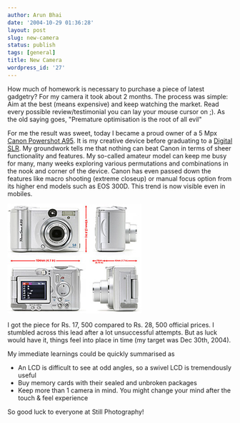 ```yaml
---
author: Arun Bhai
date: '2004-10-29 01:36:28'
layout: post
slug: new-camera
status: publish
tags: [general]
title: New Camera
wordpress_id: '27'
---
```


How much of homework is necessary to purchase a piece of latest gadgetry? For my camera it took about 2 months. The process was simple: Aim at the best (means expensive) and keep watching the market. Read every possible review/testimonial you can lay your mouse cursor on ;).  As the old saying goes, "Premature optimisation is the root of all evil"

For me the result was sweet, today I became a proud owner of a 5 Mpx <a href="http://www.steves-digicams.com/2004_reviews/a95.html" alt="My Canon Powershot A95">Canon Powershot A95</a>. It is my creative device before graduating to a <a href="http://www.sphoto.com/techinfo/dslrvsfilm.htm#links">Digital SLR</a>. My groundwork tells me that nothing can beat Canon in terms of sheer functionality and features. My so-called amateur model can keep me busy for many, many weeks exploring various permutations and combinations in the nook and corner of the device. Canon has even passed down the features like macro shooting (extreme closeup)  or manual focus option from its higher end models such as EOS 300D. This trend is now visible even in mobiles.


<a href="http://www.arunrocks.com/blog/?pp_album=1&pp_image=canon_a95.jpg" title="My shiny new Canon A95. Packs a punch in a small and affordable pack." target="_top"><img src="/blog/img/canon_a95.jpg" width="300" height="246" alt="My shiny new Canon A95. Packs a punch in a small and affordable pack." class="centered" /></a>

I got the piece for Rs. 17, 500 compared to Rs. 28, 500 official prices. I stumbled across this lead after a lot unsuccessful attempts. But as luck would have it, things feel into place in time (my target was Dec 30th, 2004).

My immediate learnings could be quickly summarised as
<ul>
	<li>An LCD is difficult to see at odd angles, so a swivel LCD is tremendously useful</li>
	<li>Buy memory cards with their sealed and unbroken packages</li>
	<li>Keep more than 1 camera in mind. You might change your mind after the touch & feel experience</li>
</ul>

So good luck to everyone at Still Photography!<!--cc85a5cc6b2ac20acabaf6fd9bd46d97-->
